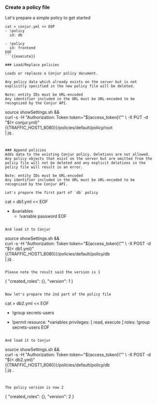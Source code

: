 
### Create a policy file

Let's prepare a simple policy to get started

```
cat > conjur.yml << EOF
- !policy
  id: db

- !policy
  id: frontend
EOF
```{{execute}}

### Load/Replace policies 

Loads or replaces a Conjur policy document.

Any policy data which already exists on the server but is not explicitly specified in the new policy file will be deleted.

Note: entity IDs must be URL-encoded
Any identifier included in the URL must be URL-encoded to be recognized by the Conjur API.

```
source showSettings.sh && \
curl -s -H "Authorization: Token token=\"${access_token}\"" \
     -X PUT -d "$(< conjur.yml)" \
     {{TRAFFIC_HOST1_8080}}/policies/default/policy/root \
     | jq .
```{{execute}}


### Append policies 
Adds data to the existing Conjur policy. Deletions are not allowed. Any policy objects that exist on the server but are omitted from the policy file will not be deleted and any explicit deletions in the policy file will result in an error.

Note: entity IDs must be URL-encoded 
Any identifier included in the URL must be URL-encoded to be recognized by the Conjur API.

Let's prepare the first part of `db` policy
```
cat > db1.yml << EOF
- &variables
  - !variable password
EOF
```{{execute}}

And load it to Conjur
```
source showSettings.sh && \
curl -s -H "Authorization: Token token=\"${access_token}\"" \
     -X POST -d "$(< db1.yml)" \
     {{TRAFFIC_HOST1_8080}}/policies/default/policy/db \
     | jq .
```{{execute}}

Please note the result said the version is 1
```
{
  "created_roles": {},
  "version": 1
}
```

Now let's prepare the 2nd part of the policy file

```
cat > db2.yml << EOF
- !group secrets-users

- !permit
  resource: *variables
  privileges: [ read, execute ]
  roles: !group secrets-users
EOF
```{{execute}}

And load it to Conjur
```
source showSettings.sh && \
curl -s -H "Authorization: Token token=\"${access_token}\"" \
     -X POST -d "$(< db2.yml)" \
     {{TRAFFIC_HOST1_8080}}/policies/default/policy/db \
     | jq .
```{{execute}}


The policy version is now 2
```
{
  "created_roles": {},
  "version": 2
}
```

